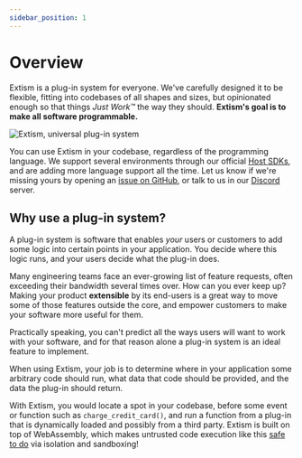 ```yaml
---
sidebar_position: 1
---
```


# Overview

Extism is a plug-in system for everyone. We've carefully designed it to be flexible, fitting into codebases of all shapes and sizes, but opinionated enough so that things _Just Work™_ the way they should. **Extism's goal is to make all software programmable.**

![Extism, universal plug-in system](/img/extism-language-support.png)

You can use Extism in your codebase, regardless of the programming language. We support several environments through our official [Host SDKs](/docs/category/integrate-into-your-codebase), and are adding more language support all the time. Let us know if we're missing yours by opening an [issue on GitHub](https://github.com/extism/extism/issues), or talk to us in our [Discord](https://discord.gg/cx3usBCWnc) server.

## Why use a plug-in system?

A plug-in system is software that enables _your_ users or customers to add some logic into certain points in your application. You decide where this logic runs, and your users decide what the plug-in does. 

Many engineering teams face an ever-growing list of feature requests, often exceeding their bandwidth several times over. How can you ever keep up? Making your product **extensible** by its end-users is a great way to move some of those features outside the core, and empower customers to make your software more useful for them.

Practically speaking, you can't predict all the ways users will want to work with your software, and for that reason alone a plug-in system is an ideal feature to implement. 

When using Extism, your job is to determine where in your application some arbitrary code should run, what data that code should be provided, and the data the plug-in should return. 

With Extism, you would locate a spot in your codebase, before some event or function such as `charge_credit_card()`, and run a function from a plug-in that is dynamically loaded and possibly from a third party. Extism is built on top of WebAssembly, which makes untrusted code execution like this [safe to do](https://webassembly.org/docs/security/) via isolation and sandboxing!

